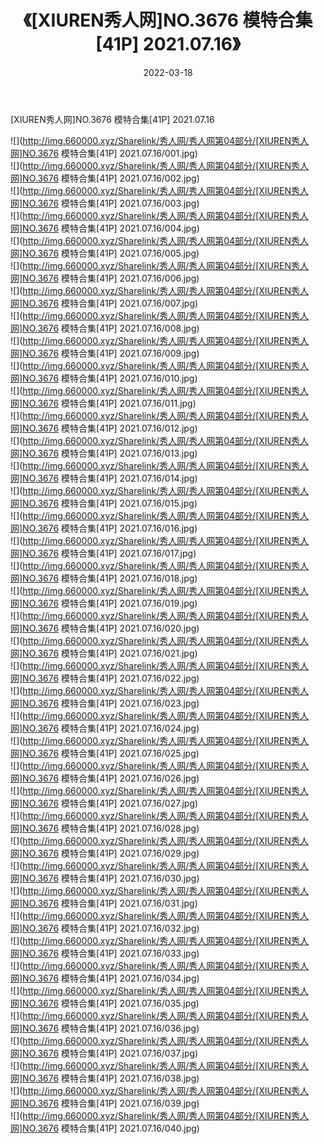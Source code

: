 ﻿---
layout: post
title:  《[XIUREN秀人网]NO.3676 模特合集[41P] 2021.07.16》
date:   2022-03-18
img: http://img.660000.xyz/Sharelink/秀人网/秀人网第04部分/[XIUREN秀人网]NO.3676 模特合集[41P] 2021.07.16/000.jpg
categories: [美女, 清纯, 唯美]
---

[XIUREN秀人网]NO.3676 模特合集[41P] 2021.07.16

 ![](http://img.660000.xyz/Sharelink/秀人网/秀人网第04部分/[XIUREN秀人网]NO.3676 模特合集[41P] 2021.07.16/001.jpg) <br>![](http://img.660000.xyz/Sharelink/秀人网/秀人网第04部分/[XIUREN秀人网]NO.3676 模特合集[41P] 2021.07.16/002.jpg) <br>![](http://img.660000.xyz/Sharelink/秀人网/秀人网第04部分/[XIUREN秀人网]NO.3676 模特合集[41P] 2021.07.16/003.jpg) <br>![](http://img.660000.xyz/Sharelink/秀人网/秀人网第04部分/[XIUREN秀人网]NO.3676 模特合集[41P] 2021.07.16/004.jpg) <br>![](http://img.660000.xyz/Sharelink/秀人网/秀人网第04部分/[XIUREN秀人网]NO.3676 模特合集[41P] 2021.07.16/005.jpg) <br>![](http://img.660000.xyz/Sharelink/秀人网/秀人网第04部分/[XIUREN秀人网]NO.3676 模特合集[41P] 2021.07.16/006.jpg) <br>![](http://img.660000.xyz/Sharelink/秀人网/秀人网第04部分/[XIUREN秀人网]NO.3676 模特合集[41P] 2021.07.16/007.jpg) <br>![](http://img.660000.xyz/Sharelink/秀人网/秀人网第04部分/[XIUREN秀人网]NO.3676 模特合集[41P] 2021.07.16/008.jpg) <br>![](http://img.660000.xyz/Sharelink/秀人网/秀人网第04部分/[XIUREN秀人网]NO.3676 模特合集[41P] 2021.07.16/009.jpg) <br>![](http://img.660000.xyz/Sharelink/秀人网/秀人网第04部分/[XIUREN秀人网]NO.3676 模特合集[41P] 2021.07.16/010.jpg) <br>![](http://img.660000.xyz/Sharelink/秀人网/秀人网第04部分/[XIUREN秀人网]NO.3676 模特合集[41P] 2021.07.16/011.jpg) <br>![](http://img.660000.xyz/Sharelink/秀人网/秀人网第04部分/[XIUREN秀人网]NO.3676 模特合集[41P] 2021.07.16/012.jpg) <br>![](http://img.660000.xyz/Sharelink/秀人网/秀人网第04部分/[XIUREN秀人网]NO.3676 模特合集[41P] 2021.07.16/013.jpg) <br>![](http://img.660000.xyz/Sharelink/秀人网/秀人网第04部分/[XIUREN秀人网]NO.3676 模特合集[41P] 2021.07.16/014.jpg) <br>![](http://img.660000.xyz/Sharelink/秀人网/秀人网第04部分/[XIUREN秀人网]NO.3676 模特合集[41P] 2021.07.16/015.jpg) <br>![](http://img.660000.xyz/Sharelink/秀人网/秀人网第04部分/[XIUREN秀人网]NO.3676 模特合集[41P] 2021.07.16/016.jpg) <br>![](http://img.660000.xyz/Sharelink/秀人网/秀人网第04部分/[XIUREN秀人网]NO.3676 模特合集[41P] 2021.07.16/017.jpg) <br>![](http://img.660000.xyz/Sharelink/秀人网/秀人网第04部分/[XIUREN秀人网]NO.3676 模特合集[41P] 2021.07.16/018.jpg) <br>![](http://img.660000.xyz/Sharelink/秀人网/秀人网第04部分/[XIUREN秀人网]NO.3676 模特合集[41P] 2021.07.16/019.jpg) <br>![](http://img.660000.xyz/Sharelink/秀人网/秀人网第04部分/[XIUREN秀人网]NO.3676 模特合集[41P] 2021.07.16/020.jpg) <br>![](http://img.660000.xyz/Sharelink/秀人网/秀人网第04部分/[XIUREN秀人网]NO.3676 模特合集[41P] 2021.07.16/021.jpg) <br>![](http://img.660000.xyz/Sharelink/秀人网/秀人网第04部分/[XIUREN秀人网]NO.3676 模特合集[41P] 2021.07.16/022.jpg) <br>![](http://img.660000.xyz/Sharelink/秀人网/秀人网第04部分/[XIUREN秀人网]NO.3676 模特合集[41P] 2021.07.16/023.jpg) <br>![](http://img.660000.xyz/Sharelink/秀人网/秀人网第04部分/[XIUREN秀人网]NO.3676 模特合集[41P] 2021.07.16/024.jpg) <br>![](http://img.660000.xyz/Sharelink/秀人网/秀人网第04部分/[XIUREN秀人网]NO.3676 模特合集[41P] 2021.07.16/025.jpg) <br>![](http://img.660000.xyz/Sharelink/秀人网/秀人网第04部分/[XIUREN秀人网]NO.3676 模特合集[41P] 2021.07.16/026.jpg) <br>![](http://img.660000.xyz/Sharelink/秀人网/秀人网第04部分/[XIUREN秀人网]NO.3676 模特合集[41P] 2021.07.16/027.jpg) <br>![](http://img.660000.xyz/Sharelink/秀人网/秀人网第04部分/[XIUREN秀人网]NO.3676 模特合集[41P] 2021.07.16/028.jpg) <br>![](http://img.660000.xyz/Sharelink/秀人网/秀人网第04部分/[XIUREN秀人网]NO.3676 模特合集[41P] 2021.07.16/029.jpg) <br>![](http://img.660000.xyz/Sharelink/秀人网/秀人网第04部分/[XIUREN秀人网]NO.3676 模特合集[41P] 2021.07.16/030.jpg) <br>![](http://img.660000.xyz/Sharelink/秀人网/秀人网第04部分/[XIUREN秀人网]NO.3676 模特合集[41P] 2021.07.16/031.jpg) <br>![](http://img.660000.xyz/Sharelink/秀人网/秀人网第04部分/[XIUREN秀人网]NO.3676 模特合集[41P] 2021.07.16/032.jpg) <br>![](http://img.660000.xyz/Sharelink/秀人网/秀人网第04部分/[XIUREN秀人网]NO.3676 模特合集[41P] 2021.07.16/033.jpg) <br>![](http://img.660000.xyz/Sharelink/秀人网/秀人网第04部分/[XIUREN秀人网]NO.3676 模特合集[41P] 2021.07.16/034.jpg) <br>![](http://img.660000.xyz/Sharelink/秀人网/秀人网第04部分/[XIUREN秀人网]NO.3676 模特合集[41P] 2021.07.16/035.jpg) <br>![](http://img.660000.xyz/Sharelink/秀人网/秀人网第04部分/[XIUREN秀人网]NO.3676 模特合集[41P] 2021.07.16/036.jpg) <br>![](http://img.660000.xyz/Sharelink/秀人网/秀人网第04部分/[XIUREN秀人网]NO.3676 模特合集[41P] 2021.07.16/037.jpg) <br>![](http://img.660000.xyz/Sharelink/秀人网/秀人网第04部分/[XIUREN秀人网]NO.3676 模特合集[41P] 2021.07.16/038.jpg) <br>![](http://img.660000.xyz/Sharelink/秀人网/秀人网第04部分/[XIUREN秀人网]NO.3676 模特合集[41P] 2021.07.16/039.jpg) <br>![](http://img.660000.xyz/Sharelink/秀人网/秀人网第04部分/[XIUREN秀人网]NO.3676 模特合集[41P] 2021.07.16/040.jpg) <br>